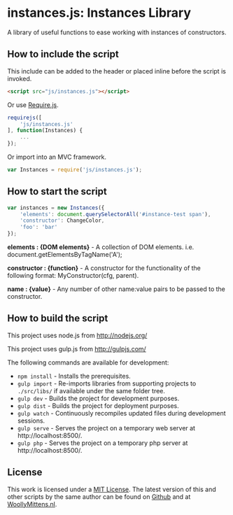 # instances.js: Instances Library

A library of useful functions to ease working with instances of constructors.

## How to include the script

This include can be added to the header or placed inline before the script is invoked.

```html
<script src="js/instances.js"></script>
```

Or use [Require.js](https://requirejs.org/).

```js
requirejs([
	'js/instances.js'
], function(Instances) {
	...
});
```

Or import into an MVC framework.

```js
var Instances = require('js/instances.js');
```

## How to start the script

```javascript
var instances = new Instances({
	'elements': document.querySelectorAll('#instance-test span'),
	'constructor': ChangeColor,
	'foo': 'bar'
});
```

**elements : {DOM elements}** - A collection of DOM elements. i.e. document.getElementsByTagName('A');

**constructor : {function}** - A constructor for the functionality of the following format: MyConstructor(cfg, parent).

**name : {value}** - Any number of other name:value pairs to be passed to the constructor.

## How to build the script

This project uses node.js from http://nodejs.org/

This project uses gulp.js from http://gulpjs.com/

The following commands are available for development:
+ `npm install` - Installs the prerequisites.
+ `gulp import` - Re-imports libraries from supporting projects to `./src/libs/` if available under the same folder tree.
+ `gulp dev` - Builds the project for development purposes.
+ `gulp dist` - Builds the project for deployment purposes.
+ `gulp watch` - Continuously recompiles updated files during development sessions.
+ `gulp serve` - Serves the project on a temporary web server at http://localhost:8500/.
+ `gulp php` - Serves the project on a temporary php server at http://localhost:8500/.

## License

This work is licensed under a [MIT License](https://opensource.org/licenses/MIT). The latest version of this and other scripts by the same author can be found on [Github](https://github.com/WoollyMittens) and at [WoollyMittens.nl](https://www.woollymittens.nl/).
